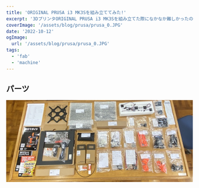 ```yaml
---
title: 'ORIGINAL PRUSA i3 MK3Sを組み立ててみた!'
excerpt: '3DプリンタORIGINAL PRUSA i3 MK3Sを組み立てた際になかなか難しかったので、苦戦したことを共有したいと思います。'
coverImage: '/assets/blog/prusa/prusa_0.JPG'
date: '2022-10-12'
ogImage:
  url: '/assets/blog/prusa/prusa_0.JPG'
tags:
  - 'fab'
  - 'machine'
---
```


## パーツ

![](/assets/blog/prusa/prusa_1.jpg)

